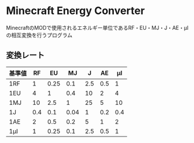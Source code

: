 # Minecraft Energy Converter

MinecraftのMODで使用されるエネルギー単位であるRF・EU・MJ・J・AE・μIの相互変換を行うプログラム

## 変換レート

|基準値|RF|EU|MJ|J|AE|μI|
|-----|--|--|--|-|--|--|
|1RF|1|0.25|0.1|2.5|0.5|1|
|1EU|4|1|0.4|10|2|4|
|1MJ|10|2.5|1|25|5|10|
|1J|0.4|0.1|0.04|1|0.2|0.4|
|1AE|2|0.5|0.2|5|1|2|
|1μI|1|0.25|0.1|2.5|0.5|1|

